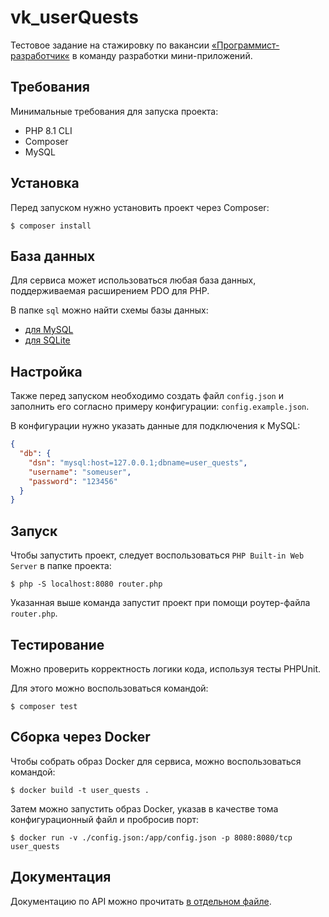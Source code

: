 # vk_userQuests

Тестовое задание на стажировку по вакансии [«Программист-разработчик«](https://internship.vk.company/vacancy/810) в команду разработки мини-приложений.

## Требования

Минимальные требования для запуска проекта:
- PHP 8.1 CLI
- Composer
- MySQL

## Установка

Перед запуском нужно установить проект через Composer:

```shell
$ composer install
```

## База данных

Для сервиса может использоваться любая база данных, поддерживаемая расширением PDO для PHP.

В папке `sql` можно найти схемы базы данных:
- [для MySQL](https://github.com/Encritary/vk_userQuests/blob/main/sql/mysql_schema.sql)
- [для SQLite](https://github.com/Encritary/vk_userQuests/blob/main/sql/sqlite_schema.sql)

## Настройка

Также перед запуском необходимо создать файл `config.json` и заполнить его согласно примеру конфигурации: `config.example.json`.

В конфигурации нужно указать данные для подключения к MySQL:

```json
{
  "db": {
    "dsn": "mysql:host=127.0.0.1;dbname=user_quests",
    "username": "someuser",
    "password": "123456"
  }
}
```

## Запуск

Чтобы запустить проект, следует воспользоваться ``PHP Built-in Web Server`` в папке проекта:

```shell
$ php -S localhost:8080 router.php
```

Указанная выше команда запустит проект при помощи роутер-файла ``router.php``.

## Тестирование

Можно проверить корректность логики кода, используя тесты PHPUnit.

Для этого можно воспользоваться командой:

```shell
$ composer test
```

## Сборка через Docker

Чтобы собрать образ Docker для сервиса, можно воспользоваться командой:

```shell
$ docker build -t user_quests .
```

Затем можно запустить образ Docker, указав в качестве тома конфигурационный файл и пробросив порт:

```shell
$ docker run -v ./config.json:/app/config.json -p 8080:8080/tcp user_quests
```

## Документация

Документацию по API можно прочитать [в отдельном файле](https://github.com/Encritary/vk_userQuests/blob/main/API.md).